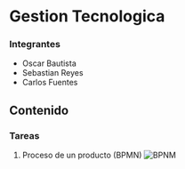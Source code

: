 # Gestion Tecnologica

### Integrantes
* Oscar Bautista
* Sebastian Reyes
* Carlos Fuentes

## Contenido

### Tareas
1. Proceso de un producto (BPMN)
 ![BPNM](Imagenes/BPMN.pathpng)
